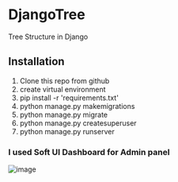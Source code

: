 # DjangoTree
Tree Structure in Django 

## Installation
1) Clone this repo from github 
2) create virtual environment
3) pip install -r 'requirements.txt'
4) python manage.py makemigrations
5) python manage.py migrate
6) python manage.py createsuperuser
7) python manage.py runserver 

### I used Soft UI Dashboard for Admin panel 

![image](https://user-images.githubusercontent.com/77206354/198841120-72522da3-aebf-4bae-b70f-f314421963c1.png)

